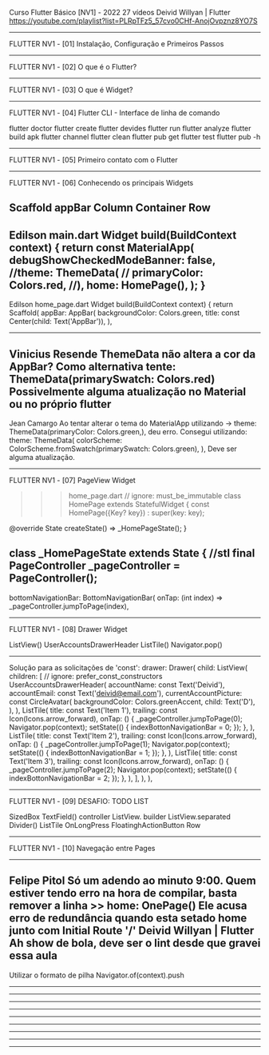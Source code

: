 Curso Flutter Básico [NV1] - 2022
27 vídeos
Deivid Willyan | Flutter
https://youtube.com/playlist?list=PLRpTFz5_57cvo0CHf-AnojOvpznz8YO7S

________________________________________________________________
FLUTTER NV1 - [01] Instalação, Configuração e Primeiros Passos

________________________________________________________________
FLUTTER NV1 - [02] O que é o Flutter?

________________________________________________________________
FLUTTER NV1 - [03] O que é Widget?
 
________________________________________________________________ 
FLUTTER NV1 - [04] Flutter CLI - Interface de linha de comando

flutter doctor
flutter create
flutter devides
flutter run
flutter analyze
flutter build apk
flutter channel
flutter clean
flutter pub get
flutter test
flutter pub -h

________________________________________________________________
FLUTTER NV1 - [05] Primeiro contato com o Flutter

 
________________________________________________________________
FLUTTER NV1 - [06] Conhecendo os principais Widgets

Scaffold
appBar
Column
Container
Row
-----------------------------
Edilson
main.dart
Widget build(BuildContext context) {
    return const MaterialApp(
      debugShowCheckedModeBanner: false,
      //theme: ThemeData(
      //  primaryColor: Colors.red,
      //),
      home: HomePage(),
    );
  }
-----------------------------
Edilson
home_page.dart
Widget build(BuildContext context) {
    return Scaffold(
      appBar: AppBar(
        backgroundColor: Colors.green,
        title: const Center(child: Text('AppBar')),
      ),

-----------------------------
Vinicius Resende
ThemeData não altera a cor da AppBar? Como alternativa tente:
ThemeData(primarySwatch: Colors.red)
Possivelmente alguma atualização no Material ou no próprio flutter
-------------------------
Jean Camargo
Ao tentar alterar o tema do MaterialApp utilizando -> theme: ThemeData(primaryColor: Colors.green,),  deu erro. Consegui utilizando:
theme: ThemeData(
        colorScheme: ColorScheme.fromSwatch(primarySwatch: Colors.green),
      ),
Deve ser alguma atualização.

________________________________________________________________
FLUTTER NV1 - [07] PageView Widget

>>> home_page.dart
// ignore: must_be_immutable
class HomePage extends StatefulWidget {
  const HomePage({Key? key}) : super(key: key);

  @override
  State<HomePage> createState() => _HomePageState();
}

class _HomePageState extends State<HomePage> {
  //stl
  final PageController _pageController = PageController();
------------------------------------
 bottomNavigationBar: BottomNavigationBar(
          onTap: (int index) => _pageController.jumpToPage(index),
>>>>>>>>>>

________________________________________________________________
FLUTTER NV1 - [08] Drawer Widget

ListView()
      UserAccountsDrawerHeader 
ListTile()
      Navigator.pop()

--------------------
Solução para as solicitações de 'const':
drawer: Drawer(
        child: ListView(
          children: [
            // ignore: prefer_const_constructors
            UserAccountsDrawerHeader(
              accountName: const Text('Deivid'),
              accountEmail: const Text('deivid@email.com'),
              currentAccountPicture: const CircleAvatar(
                backgroundColor: Colors.greenAccent,
                child: Text('D'),
              ),
            ),
            ListTile(
              title: const Text('Item 1'),
              trailing: const Icon(Icons.arrow_forward),
              onTap: () {
                _pageController.jumpToPage(0);
                Navigator.pop(context);
                setState(() {
                  indexBottonNavigationBar = 0;
                });
              },
            ),
            ListTile(
              title: const Text('Item 2'),
              trailing: const Icon(Icons.arrow_forward),
              onTap: () {
                _pageController.jumpToPage(1);
                Navigator.pop(context);
                setState(() {
                  indexBottonNavigationBar = 1;
                });
              },
            ),
            ListTile(
              title: const Text('Item 3'),
              trailing: const Icon(Icons.arrow_forward),
              onTap: () {
                _pageController.jumpToPage(2);
                Navigator.pop(context);
                setState(() {
                  indexBottonNavigationBar = 2;
                });
              },
            ),
          ],
        ),
      ),

________________________________________________________________
FLUTTER NV1 - [09] DESAFIO: TODO LIST

SizedBox
TextField()
    controller
ListView. builder
ListView.separated
     Divider()
ListTile
     OnLongPress
FloatinghActionButton
     Row

________________________________________________________________
FLUTTER NV1 - [10] Navegação entre Pages

-------------------------------------------------
Felipe Pitol
Só um adendo ao minuto 9:00.
Quem estiver tendo erro na hora de compilar, basta remover a linha >> home: OnePage()
Ele acusa erro de redundância quando esta setado home junto com Initial Route '/'
Deivid Willyan | Flutter
Ah show de bola, deve ser o lint desde que gravei essa aula
-------------------------------------------------

Utilizar o formato de pilha
Navigator.of(context).push


________________________________________________________________


________________________________________________________________


________________________________________________________________


________________________________________________________________


________________________________________________________________


________________________________________________________________


________________________________________________________________


________________________________________________________________


________________________________________________________________



 
